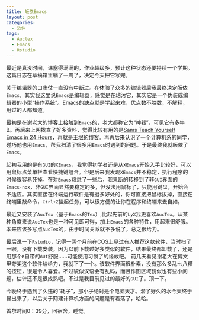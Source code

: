 ```yaml
---
title: 皈依Emacs
layout: post
categories:
  - 软件
tags:
  - Auctex
  - Emacs
  - Rstudio
---
```

最近是真没时间，课塞得满满的，作业超级多，预计这种状态还要持续一个学期。这篇日志在草稿箱里躺了一周了，决定今天把它写完。

关于编辑器的口水仗一直没有中断过。在体验了众多的编辑器后我最终决定皈依`Emacs`，其实我这里说`Emacs`是编辑器，感觉是在玷污它，其实它是一个伪装成编辑器的小型“操作系统”。Emacs的缺点就是学起来难，优点数不胜数，不解释，用过的人都知道。

最初是在谢老大的博客上接触到`Emacs`的，老大都称它为“神器”，可见它有多牛B。再后来上网找查了好多资料，觉得比较有用的是[Sams Teach Yourself Emacs in 24 Hours][1]，再就是[王垠的博客][2]。再再后来认识了一个计算机系的同学，碰巧他也用`Emacs`，帮我扫清了很多用`Emacs`时遇到的问题。于是最终我就皈依了`Emacs`。

起初我用的是有`GUI`的`XEmacs`，我觉得初学者还是从`XEmacs`开始入手比较好，可以用鼠标点菜单栏查看快捷键组合。但是后来我发现`XEmacs`并不稳定，执行程序的时候很容易死掉。在对`Emacs`熟悉了一些后，我果断的转移到了非`GUI`界面的`Emacs-nox`，非`GUI`界面显然要稳定的多，但没法用鼠标了，只能用键盘，开始会不适应。其实直接在终端运行软件是有挺多好处的，你可直接把鼠标拔掉，直接在终端里敲命令，`Ctrl+Z`挂起任务，可以很方便的让你在程序和终端来去自如。

最近又安装了`AucTex`（基于`Emacs`的`Tex`）,比起先前的`LyX`我更喜欢`AucTex`。从某种角度来说`AucTex`也是一种可见即可得，加上`Emacs`的各种特性，用起来很舒服。本来应该多写点`AucTex`的，由于时间关系就不多说了，总之很给力。

最后说一下`Rstudio`，记得一两个月前在COS上见过有人推荐这款软件，当时扫了一眼，没有下载安装，因为以前下载过好多类似的软件，结果最终都卸载了，还是用那个`R`自带的`GUI`舒服……可能使用习惯了的缘故吧。 前几天看见谢老大在博文里夸奖这个软件给给力，我就下了一个。该软件界面很朴素，没有那么多乱七八糟的按钮，很是令人喜爱。不过貌似汉语会有乱码，而且作图区域貌似也有些小问题，估计还不是很成熟吧。不过是我目前见过的最好的`GUI`了。顶一下。

今晚终于遇到了久违的“耗子”，那小子绝对是个电脑天才。潜了好久的水今天终于冒出来了，以后关于网建计算机方面的问题是有着落了，哈哈。

首尔时间0：39分，回宿舍，睡觉。

[1]: http://www.emacs.uniyar.ac.ru/doc/em24h/
[2]: http://docs.huihoo.com/homepage/shredderyin/emacs.html
